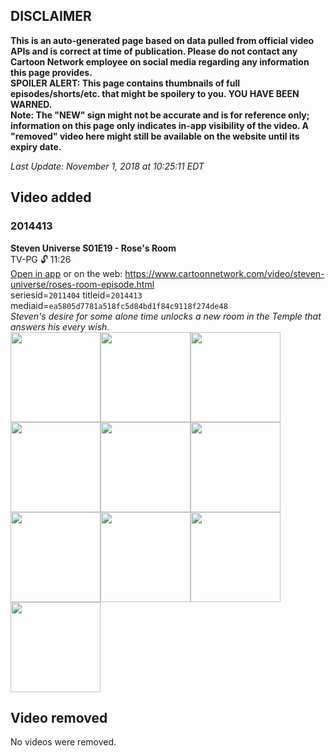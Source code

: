 ## DISCLAIMER
**This is an auto-generated page based on data pulled from official video APIs and is correct at time of publication. Please do not contact any Cartoon Network employee on social media regarding any information this page provides.**  
**SPOILER ALERT: This page contains thumbnails of full episodes/shorts/etc. that might be spoilery to you. YOU HAVE BEEN WARNED.**  
**Note: The "NEW" sign might not be accurate and is for reference only; information on this page only indicates in-app visibility of the video. A "removed" video here might still be available on the website until its expiry date.**  

_Last Update: November 1, 2018 at 10:25:11 EDT_
## Video added
### 2014413
**Steven Universe S01E19 - Rose's Room**  
TV-PG 🔓 11:26  
[Open in app](https://tinyurl.com/y7fxogk9) or on the web: https://www.cartoonnetwork.com/video/steven-universe/roses-room-episode.html  
seriesid=`2011404` titleid=`2014413` mediaid=`ea5805d7781a518fc5d84bd1f84c9118f274de48`  
_Steven's desire for some alone time unlocks a new room in the Temple that answers his every wish._  
<a href="https://s3.amazonaws.com/cn-orchestrator/2014413_001_1280x720.jpg"><img src="https://s3.amazonaws.com/cn-orchestrator/2014413_001_640x360.jpg" height="144px" /></a><a href="https://s3.amazonaws.com/cn-orchestrator/2014413_002_1280x720.jpg"><img src="https://s3.amazonaws.com/cn-orchestrator/2014413_002_640x360.jpg" height="144px" /></a><a href="https://s3.amazonaws.com/cn-orchestrator/2014413_003_1280x720.jpg"><img src="https://s3.amazonaws.com/cn-orchestrator/2014413_003_640x360.jpg" height="144px" /></a><a href="https://s3.amazonaws.com/cn-orchestrator/2014413_004_1280x720.jpg"><img src="https://s3.amazonaws.com/cn-orchestrator/2014413_004_640x360.jpg" height="144px" /></a><a href="https://s3.amazonaws.com/cn-orchestrator/2014413_005_1280x720.jpg"><img src="https://s3.amazonaws.com/cn-orchestrator/2014413_005_640x360.jpg" height="144px" /></a><a href="https://s3.amazonaws.com/cn-orchestrator/2014413_006_1280x720.jpg"><img src="https://s3.amazonaws.com/cn-orchestrator/2014413_006_640x360.jpg" height="144px" /></a><a href="https://s3.amazonaws.com/cn-orchestrator/2014413_007_1280x720.jpg"><img src="https://s3.amazonaws.com/cn-orchestrator/2014413_007_640x360.jpg" height="144px" /></a><a href="https://s3.amazonaws.com/cn-orchestrator/2014413_008_1280x720.jpg"><img src="https://s3.amazonaws.com/cn-orchestrator/2014413_008_640x360.jpg" height="144px" /></a><a href="https://s3.amazonaws.com/cn-orchestrator/2014413_009_1280x720.jpg"><img src="https://s3.amazonaws.com/cn-orchestrator/2014413_009_640x360.jpg" height="144px" /></a><a href="https://s3.amazonaws.com/cn-orchestrator/2014413_010_1280x720.jpg"><img src="https://s3.amazonaws.com/cn-orchestrator/2014413_010_640x360.jpg" height="144px" /></a>
## Video removed
No videos were removed.
